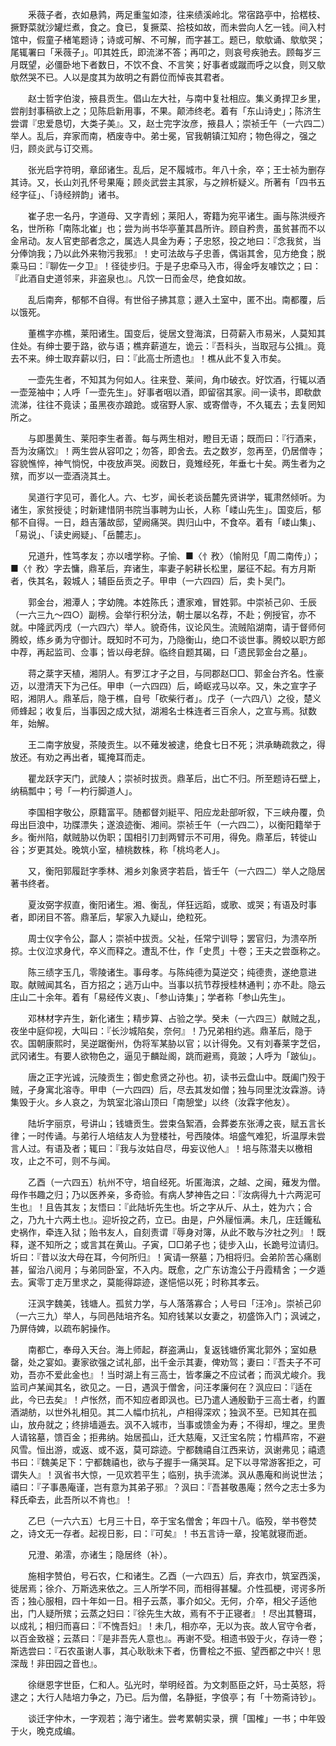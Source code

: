 <!-- { "loadSidebar": true } -->
　　釆薇子者，衣如悬鹑，两足重玺如漆，往来绩溪岭北。常宿路亭中，拾楛枝、撅野菜就沙罐烂煮，食之。食已，复撅菜、拾枝如故，而未尝向人乞一钱。间入村馆中，假童子楮笔题诗；诗或可解、不可解，而字甚工。题已，歍歍诵、歍歍哭；尾辄署曰「釆薇子」。叩其姓氏，即流涕不答；再叩之，则哀号疾驰去。顾每岁三月既望，必僵卧地下者数日，不饮不食、不言笑；好事者或蹴而呼之以食，则又歍歍然哭不已。人以是度其为故明之有爵位而悼丧其君者。

　　赵士哲字伯浚，掖县贡生。倡山左大社，与南中复社相应。集义勇捍卫乡里，尝削封事稿欲上之；见陈启新用事，不果。颠沛终老。着有「东山诗史」；陈济生尝谓『忠爱恳切，大类子美』。又，赵士完字汝彦，掖县人；崇祯壬午（一六四二）举人。乱后，弃家而南，栖废寺中。弟士冕，官我朝镇江知府；物色得之，强之归，顾炎武与订交焉。

　　张光启字符明，章邱诸生。乱后，足不履城市。年八十余，卒；王士祯为删存其诗。又，长山刘孔怀号果庵；顾炎武尝主其家，与之辨析疑义。所著有「四书五经字征」、「诗经辨韵」诸书。

　　崔子忠一名丹，字道母、又字青蚓；莱阳人，寄籍为宛平诸生。画与陈洪绶齐名，世所称「南陈北崔」也；尝为尚书华亭董其昌所许。顾自矜贵，虽贫甚而不以金帛动。友人官吏部者念之，属选人具金为寿；子忠怒，投之地曰：『念我贫，当分俸饷我；乃以此外来物污我邪』！史可法故与子忠善，偶诣其舍，见方绝食；脱乘马曰：『聊佐一夕卫』！径徒步归。于是子忠牵马入市，得金呼友噱饮之；曰：『此酒自史道邻来，非盗泉也』。凡饮一日而金尽，绝食如故。

　　乱后南奔，郁郁不自得。有世俗子拂其意；遯入土室中，匿不出。南都覆，后以饿死。

　　董樵字亦樵，莱阳诸生。国变后，徙居文登海滨，日荷薪入市易米，人莫知其住处。有绅士要于路，欲与语；樵弃薪道左，诡云：『吾科头，当取冠与公揖』。竟去不来。绅士取弃薪以归，曰：『此高士所遗也』！樵从此不复入市矣。

　　一壶先生者，不知其为何如人。往来登、莱间，角巾破衣。好饮酒，行辄以酒一壶笼袖中；人呼「一壶先生」。好事者咽以酒，即留宿其家。间一读书，即欷歔流涕，往往不竟读；虽黑夜亦踉跄。或宿野人家、或寄僧寺，不久辄去；去复罔知所之。

　　与即墨黄生、莱阳李生者善。每与两生相对，瞪目无语；既而曰：『行酒来，吾为汝痛饮』！两生尝从容叩之；勿答，即舍去。去之数岁，忽再至，仍居僧寺；容貌憔悴，神气惝怳，中夜放声哭。阅数日，竟雉经死，年垂七十矣。两生者为之殡，而岁以一壶酒浇其土。

　　吴道行字见可，善化人。六、七岁，闻长老谈岳麓先贤讲学，辄肃然倾听。为诸生，家贫授徒；时新建惜阴书院当事聘为山长，人称「嵝山先生」。国变后，郁郁不自得。一日，趋吉藩故邸，望阙痛哭。舆归山中，不食卒。着有「嵝山集」、「易说」、「读史阙疑」、「岳麓志」。

　　兄道升，性笃孝友；亦以嗜学称。子愉、■〈忄敄〉（愉附见「周二南传」）；■〈忄敄〉字去慵，鼎革后，弃诸生，率妻子躬耕长松里，屡征不起。有方月斯者，佚其名，榖城人；辅臣岳贡之子。甲申（一六四四）后，卖卜吴门。

　　郭金台，湘潭人；字幼隗。本姓陈氏；遭家难，冒姓郭。中崇祯己卯、壬辰（一六三九～四○）副榜。会举行积分法，朝士屡以名荐，不赴；例授官，亦不就。中隆武丙戌（一六四六）举人。貌奇伟，议论风生。流贼陷湖南，请于督师何腾蛟，练乡勇为守御计。既知时不可为，乃隐衡山，绝口不谈世事。腾蛟以职方郎中荐，再起监司、佥事；皆以母老辞。临终自题其碣，曰「遗民郭金台之墓」。

　　蒋之棻字天植，湘阴人。有罗江才子之目，与同郡赵□□、郭金台齐名。性豪迈，以澄清天下为己任。甲申（一六四四）后，崎岖戎马以卒。又，朱之宣字子昭，湘阴人。鼎革后，隐于樵，自号「砍柴行者」。戊子（一六四八）之役，楚义师蜂起；收复后，当事因之成大狱，湖湘名士株连者三百余人，之宣与焉。狱数年，始解。

　　王二南字放叟，茶陵贡生。以不薙发被逮，绝食七日不死；洪承畴疏救之，得放还。有劝之再出者，辄掩耳而走。

　　瞿龙跃字天门，武陵人；崇祯时拔贡。鼎革后，出亡不归。所至题诗石壁上，纳稿瓢中；号「一杓行脚道人」。

　　李国相字敬公，原籍富平。随都督刘綎平、阳应龙赴部听叙，下三峡舟覆，负母出巨浪中，功牒漂失；遂浪迹衡、湘间。崇祯壬午（一六四二），以衡阳籍举于乡。衡州陷，献贼胁以伪职；国相引刀刲两臂示不可用，得免。鼎革后，转徙山谷；岁更其处。晚筑小室，植桃数株，称「桃坞老人」。

　　又，衡阳郭履跹字季林、湘乡刘象贤字若启，皆壬午（一六四二）举人之隐居著书终者。

　　夏汝弼字叔直，衡阳诸生。湘、衡乱，佯狂远蹈，或歌、或哭；有语及时事者，即闭目不答。鼎革后，挈家入九疑山，绝粒死。

　　周士仪字令公，酃人；崇祯中拔贡。父祉，任常宁训导；罢官归，为溃卒所掠。士仪泣求身代，卒义而释之。遭乱不仕，作「史贯」十卷；王夫之尝亟称之。

　　陈三绩字玉几，零陵诸生。事母孝。与陈纯德为莫逆交；纯德贵，遂绝意进取。献贼闻其名，百方招之；逃万山中。当事以抗节荐授桂林通判；亦不赴。隐云庄山二十余年。着有「易经传义衷」、「参山诗集」；学者称「参山先生」。

　　邓林材字卉生，新化诸生；精步算、占验之学。癸未（一六四三）献贼之乱，夜坐中庭仰视，大叫曰：『长沙城陷矣，奈何』！乃兄弟相约逃。鼎革后，隐于农。国朝康熙时，吴逆踞衡州，伪将军某胁以官；以计得免。又有刘春莱字芝侣，武冈诸生。有要人欲物色之，逼见于麟趾阁，跳而避焉，竟跛；人呼为「跛仙」。

　　唐之正字光诚，沅陵贡生；御史愈贤之孙也。初，读书云盘山中。既阖门殁于贼，孑身寓北溶寺。甲申（一六四四）后，尽去其发如僧；独与同里沈汝霖游。诗集毁于火。乡人哀之，为筑室北溶山顶曰「南憩堂」以终（汝霖字他友）。

　　陆圻字丽京，号讲山；钱塘贡生。尝束刍絮酒，会葬娄东张溥之丧，赋五言长律；一时传诵。与弟行人培结友人为登楼社，号西陵体。培盛气难犯，圻温厚未尝言人过。有语及者；辄曰：『我与汝姑自尽，毋妄议他人』！培与陈潜夫以檄相攻，止之不可，则不与闻。

　　乙酉（一六四五）杭州不守，培自经死。圻匿海滨，之越、之闽，薙发为僧。母作书趣之归；乃以医养亲，多奇验。有病人梦神告之曰：『汝病得九十六两泥可生也』！且告其友；友悟曰：『此陆圻先生也。圻之字从斤、从土，姓为六；合之，乃九十六两土也』。迎圻投之药，立已。由是，户外屦恒满。未几，庄廷鑨私史祸作，牵连入狱；贻书友人，自刻责谓『辱身对簿，从此不敢与汐社之列』！既释，遂不知所之；或言其在黄山。子寅，□□弟子也；徒步入山，长跪号泣请归。圻曰：『昔以汝大母在耳，今何所归』！寅请一祭墓；乃相将归。会弟阶苦心痛剧甚，留治八阅月；与弟同卧室，不入内。既愈，之广东访澹公于丹霞精舍；一夕遁去。寅零丁走万里求之，莫能得踪迹，遂悒悒以死；时称其孝云。

　　汪沨字魏美，钱塘人。孤贫力学，与人落落寡合；人号曰「汪冷」。崇祯己卯（一六三九）举人，与同邑陆培齐名。知府钱某以女妻之，初盛饰入门；沨诫之，乃屏侍婢，以疏布躬操作。

　　南都亡，奉母入天台。海上师起，群盗满山，复返钱塘侨寓北郭外；室如悬罄，处之宴如。妻家欲强之试礼部，出千金示其妻，俾劝驾；妻曰：『吾夫子不可劝，吾亦不爱此金也』！当时湖上有三高士，皆孝廉之不应试者；而沨尤峻介。我监司卢某闻其名，欲见之。一日，遇沨于僧舍，问汪孝廉何在？沨应曰：『适在此，今已去矣』！卢怅然，而不知应者即沨也。已乃遣人通殷勤于三高士者，约置酒湖舫，以世外礼相见。其二人幅巾抗礼，卢相得深欢；独沨不至。已知其在孤山，放舟就之；终排墙遁去。沨不入城市，当事或馈金为寿；不得却，埋之。里贵人请铭墓，馈百金；拒弗纳。始居孤山，迁大慈庵，又迁宝名院；竹榻芦帘，不避风雪。恒出游，或返、或不返，莫可踪迹。宁都魏禧自江西来访，沨谢弗见；禧遗书曰：『魏美足下：宁都魏禧也，欲与子握手一痛哭耳。足下以寻常游客拒之，可谓失人』！沨省书大惊，一见欢若平生；临别，执手流涕。沨从愚庵和尚说世法；禧曰：『子事愚庵谨，岂有意为其弟子邪』？沨曰：『吾甚敬愚庵；然今之志士多为释氏牵去，此吾所以不肯也』！

　　乙巳（一六六五）七月三十日，卒于宝名僧舍；年四十八。临殁，举书卷焚之，诗文无一存者。起视日影，曰：『可矣』！书五言诗一章，投笔就寝而逝。

　　兄澄、弟澐，亦诸生；隐居终（补）。

　　施相字赞伯，号石农，仁和诸生。乙酉（一六四五）后，弃衣巾，筑室西溪，徙居焉；徐介、万斯选来依之。三人所学不同，而相得甚驩。介性孤梗，谔谔多所否；独心服相，四十年如一日。相子云蒸，事介如父。无何，介卒，相父子适他出，门人疑所殡；云蒸之妇曰：『徐先生大故，焉有不于正寝者』！尽出其簪珥，以成礼；相归而喜曰：『不愧吾妇』！未几，相亦卒，无以为丧。故人官守令者，以百金致襚；云蒸曰：『是非吾先人意也』。再谢不受。相遗书毁于火，存诗一卷；斯选尝曰：『石农虽谢人事，其心耿耿未下者，伤曹桧之不振、望西都之中兴！思深哉！非田园之音也』。

　　徐继恩字世臣，仁和人。弘光时，举明经首。为文刺匦臣之奸，马士英怒，将逮之；大行人陆培力争之，乃已。后为僧，名静挺，字俍亭；有「十笏斋诗钞」。

　　谈迁字仲木，一字观若；海宁诸生。尝考累朝实录，撰「国榷」一书；中年毁于火，晚克成编。

